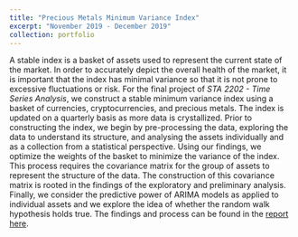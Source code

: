 ```yaml
---
title: "Precious Metals Minimum Variance Index"
excerpt: "November 2019 - December 2019"
collection: portfolio
---
```


A stable index is a basket of assets used to represent the current state of the market. In order to accurately depict the overall health of the market, it is important that the index has minimal variance so that it is not prone to excessive fluctuations or risk. For the final project of *STA 2202 - Time Series Analysis*, we construct a stable minimum variance index using a basket of currencies, cryptocurrencies, and precious metals. The index is updated on a quarterly basis as more data is crystallized. Prior to constructing the index, we begin by pre-processing the data, exploring the data to understand its structure, and analysing the assets individually and as a collection from a statistical perspective. Using our findings, we optimize the weights of the basket to minimize the variance of the index. This process requires the covariance matrix for the group of assets to represent the structure of the data. The construction of this covariance matrix is rooted in the findings of the exploratory and preliminary analysis. Finally, we consider the predictive power of ARIMA models as applied to individual assets and we explore the idea of whether the random walk hypothesis holds true. The findings and process can be found in the [report here](https://ameerd.github.io/files/TSA_Final_Report_2.html).
